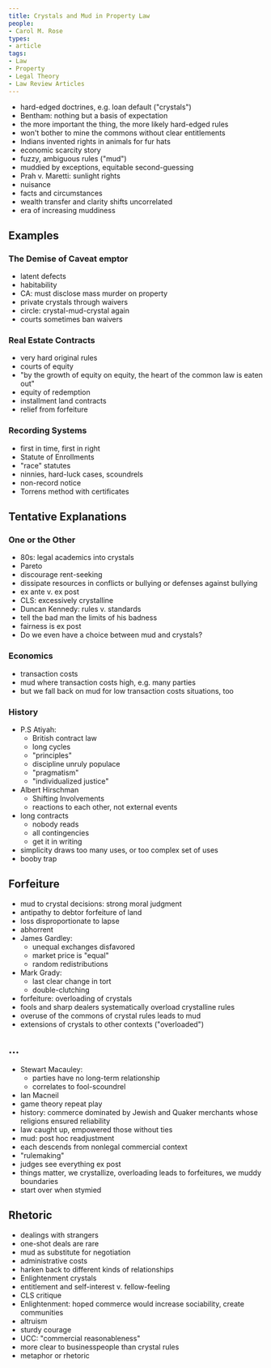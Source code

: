 ```yaml
---
title: Crystals and Mud in Property Law
people:
- Carol M. Rose
types:
- article
tags:
- Law
- Property
- Legal Theory
- Law Review Articles
---
```


- hard-edged doctrines, e.g. loan default ("crystals")
- Bentham: nothing but a basis of expectation
- the more important the thing, the more likely hard-edged rules
- won't bother to mine the commons without clear entitlements
- Indians invented rights in animals for fur hats
- economic scarcity story
- fuzzy, ambiguous rules ("mud")
- muddied by exceptions, equitable second-guessing
- Prah v. Maretti: sunlight rights
- nuisance
- facts and circumstances
- wealth transfer and clarity shifts uncorrelated
- era of increasing muddiness

## Examples

### The Demise of Caveat emptor

- latent defects
- habitability
- CA: must disclose mass murder on property
- private crystals through waivers
- circle: crystal-mud-crystal again
- courts sometimes ban waivers

### Real Estate Contracts

- very hard original rules
- courts of equity
- "by the growth of equity on equity, the heart of the common law is eaten out"
- equity of redemption
- installment land contracts
- relief from forfeiture

### Recording Systems

- first in time, first in right
- Statute of Enrollments
- "race" statutes
- ninnies, hard-luck cases, scoundrels
- non-record notice
- Torrens method with certificates

## Tentative Explanations

### One or the Other

- 80s: legal academics into crystals
- Pareto
- discourage rent-seeking
- dissipate resources in conflicts or bullying or defenses against bullying
- ex ante v. ex post
- CLS: excessively crystalline
- Duncan Kennedy: rules v. standards
- tell the bad man the limits of his badness
- fairness is ex post
- Do we even have a choice between mud and crystals?

### Economics

- transaction costs
- mud where transaction costs high, e.g. many parties
- but we fall back on mud for low transaction costs situations, too

### History

- P.S Atiyah:
  - British contract law
  - long cycles
  - "principles"
  - discipline unruly populace
  - "pragmatism"
  - "individualized justice"
- Albert Hirschman
  - Shifting Involvements
  - reactions to each other, not external events
- long contracts
  - nobody reads
  - all contingencies
  - get it in writing
- simplicity draws too many uses, or too complex set of uses
- booby trap

## Forfeiture

- mud to crystal decisions: strong moral judgment
- antipathy to debtor forfeiture of land
- loss disproportionate to lapse
- abhorrent
- James Gardley:
  - unequal exchanges disfavored
  - market price is "equal"
  - random redistributions
- Mark Grady:
  - last clear change in tort
  - double-clutching
- forfeiture: overloading of crystals
- fools and sharp dealers systematically overload crystalline rules
- overuse of the commons of crystal rules leads to mud
- extensions of crystals to other contexts ("overloaded")

## ...

- Stewart Macauley:
  - parties have no long-term relationship
  - correlates to fool-scoundrel
- Ian Macneil
- game theory repeat play
- history: commerce dominated by Jewish and Quaker merchants whose religions ensured reliability
- law caught up, empowered those without ties 
- mud: post hoc readjustment
- each descends from nonlegal commercial context
- "rulemaking"
- judges see everything ex post
- things matter, we crystallize, overloading leads to forfeitures, we muddy boundaries
- start over when stymied

## Rhetoric

- dealings with strangers
- one-shot deals are rare
- mud as substitute for negotiation
- administrative costs
- harken back to different kinds of relationships
- Enlightenment crystals
- entitlement and self-interest v. fellow-feeling
- CLS critique
- Enlightenment: hoped commerce would increase sociability, create communities
- altruism
- sturdy courage
- UCC: "commercial reasonableness"
- more clear to businesspeople than crystal rules
- metaphor or rhetoric

